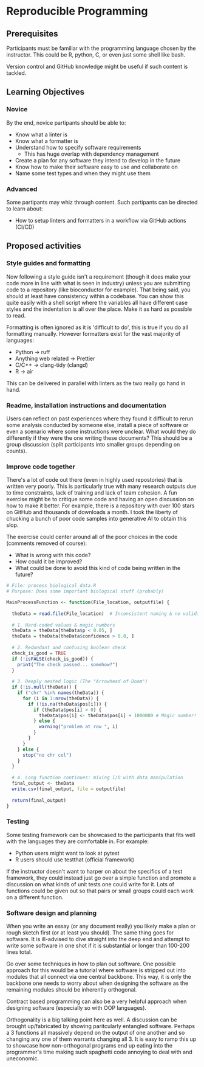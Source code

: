 # Reproducible Programming

## Prerequisites

Participants must be familiar with the programming language chosen by the
instructor. This could be R, python, C, or even just some shell like bash.

Version control and GitHub knowledge might be useful if such content is
tackled.

## Learning Objectives

### Novice

By the end, novice partipants should be able to:

- Know what a linter is
- Know what a formatter is
- Understand how to specify software requirements
    - This has huge overlap with dependency management
- Create a plan for any software they intend to develop in the future
- Know how to make their software easy to use and collaborate on
- Name some test types and when they might use them

### Advanced

Some partipants may whiz through content. Such partipants can be directed to
learn about:

- How to setup linters and formatters in a workflow via GitHub actions (CI/CD)

## Proposed activities

### Style guides and formatting

Now following a style guide isn't a requirement (though it does make your code
more in line with what is seen in industry) unless you are submitting code to
a repository (like bioconductor for example). That being said, you should at
least have consistency within a codebase. You can show this quite easily with
a shell script where the variables all have different case styles and the
indentation is all over the place. Make it as hard as possible to read.

Formatting is often ignored as it is 'difficult to do', this is true if you do
all formatting manually. However formatters exist for the vast majority of
languages:

- Python -> ruff
- Anything web related -> Prettier
- C/C++ -> clang-tidy (clangd)
- R -> air

This can be delivered in parallel with linters as the two really go hand in
hand.

### Readme, installation instructions and documentation

Users can reflect on past experiences where they found it difficult to rerun
some analysis conducted by someone else, install a piece of software or even
a scenario where some instructions were unclear. What would they do
differently if they were the one writing these documents? This should be a
group discussion (split participants into smaller groups depending on counts).

### Improve code together

There's a lot of code out there (even in highly used repostories) that is
written very poorly. This is particularly true with many research outputs due
to time constraints, lack of training and lack of team cohesion. A fun exercise
might be to critique some code and having an open discussion on how to make it
better. For example, there is a repository with over 100 stars
on GitHub and thousands of downloads a month. I took the liberty of chucking
a bunch of poor code samples into generative AI to obtain this slop.

The exercise could center around all of the poor choices in the code (comments
removed of course):

- What is wrong with this code?
- How could it be improved?
- What could be done to avoid this kind of code being written in the future?

```R
# File: process_biological_data.R
# Purpose: Does some important biological stuff (probably)

MainProcessFunction <- function(File_location, outputfile) {
  
  theData = read.file(File_location)  # Inconsistent naming & no validation
  
  # 1. Hard-coded values & magic numbers
  theData = theData[theData$p < 0.05, ] 
  theData = theData[theData$confidence > 0.8, ]
  
  # 2. Redundant and confusing boolean check
  check_is_good = TRUE
  if (!isFALSE(check_is_good)) { 
    print("The check passed... somehow?")
  }
  
  # 3. Deeply nested logic (The "Arrowhead of Doom")
  if (!is.null(theData)) {
    if ("chr" %in% names(theData)) {
      for (i in 1:nrow(theData)) {
        if (!is.na(theData$pos[i])) {
          if (theData$pos[i] > 0) {
            theData$pos[i] <- theData$pos[i] + 1000000 # Magic number!
          } else {
            warning("problem at row ", i)
          }
        }
      }
    } else {
      stop("no chr col")
    }
  }
  
  # 4. Long function continues: mixing I/O with data manipulation
  final_output <- theData
  write.csv(final_output, file = outputfile)
  
  return(final_output)
}
```

### Testing

Some testing framework can be showcased to the participants that fits well with
the languages they are comfortable in. For example:

- Python users might want to look at pytest
- R users should use testthat (official framework)

If the instructor doesn't want to harper on about the specifics of a test 
framework, they could instead just go over a simple function and promote a
discussion on what kinds of unit tests one could write for it. Lots of
functions could be given out so that pairs or small groups could each work
on a different function.

### Software design and planning

When you write an essay (or any document really) you likely make a plan or
rough sketch first (or at least you should). The same thing goes for software.
It is ill-advised to dive straight into the deep end and attempt to write some
software in one shot if it is substantial or longer than 100-200 lines total.

Go over some techniques in how to plan out software. One possible approach for
this would be a tutorial where software is stripped out into modules that
all connect via one central backbone. This way, it is only the backbone one
needs to worry about when designing the software as the remaining modules
should be inherently orthogonal.

Contract based programming can also be a very helpful approach when designing
software (especially so with OOP languages).

Orthogonality is a big talking point here as well. A discussion can be brought
up/fabricated by showing paritcularly entangled software. Perhaps a 3 functions
all massively depend on the output of one another and so changing any one of
them warrants changing all 3. It is easy to ramp this up to showcase how
non-orthogonal programs end up eating into the programmer's time making such
spaghetti code annoying to deal with and uneconomic.
